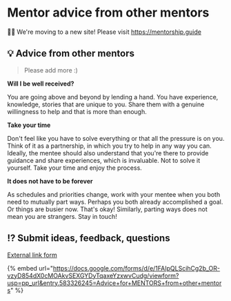 # Mentor advice from other mentors

👋🏽 We're moving to a new site! Please visit https://mentorship.guide

## :bulb: Advice from other mentors

> Please add more :)

**Will I be well received?**

You are going above and beyond by lending a hand. You have experience, knowledge, stories that are unique to you. Share them with a genuine willingness to help and that is more than enough.

**Take your time**

Don't feel like you have to solve everything or that all the pressure is on you. Think of it as a partnership, in which you try to help in any way you can. Ideally, the mentee should also understand that you're there to provide guidance and share experiences, which is invaluable. Not to solve it yourself. Take your time and enjoy the process.

**It does not have to be forever**

As schedules and priorities change, work with your mentee when you both need to mutually part ways. Perhaps you both already accomplished a goal. Or things are busier now. That's okay! Similarly, parting ways does not mean you are strangers. Stay in touch!

## :interrobang: Submit ideas, feedback, questions

[External link form](https://docs.google.com/forms/d/e/1FAIpQLScihCg2b\_OR-vzyD854dX0cMOAkvSEXGYDyTqaxeYzxwvCudg/viewform?usp=pp\_url\&entry.583326245=Advice+for+MENTORS+from+other+mentors)

{% embed url="https://docs.google.com/forms/d/e/1FAIpQLScihCg2b_OR-vzyD854dX0cMOAkvSEXGYDyTqaxeYzxwvCudg/viewform?usp=pp_url&entry.583326245=Advice+for+MENTORS+from+other+mentors" %}

